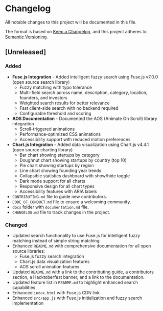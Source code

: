# Changelog

All notable changes to this project will be documented in this file.

The format is based on [Keep a Changelog](https://keepachangelog.com/en/1.0.0/),
and this project adheres to [Semantic Versioning](https://semver.org/spec/v2.0.0.html).

## [Unreleased]

### Added

- **Fuse.js Integration** - Added intelligent fuzzy search using Fuse.js v7.0.0 (open source search library)
  - Fuzzy matching with typo tolerance
  - Multi-field search across name, description, category, location, founders, and investors
  - Weighted search results for better relevance
  - Fast client-side search with no backend required
  - Configurable threshold and scoring
- **AOS Documentation** - Documented the AOS (Animate On Scroll) library integration
  - Scroll-triggered animations
  - Performance-optimized CSS animations
  - Accessibility support with reduced motion preferences
- **Chart.js Integration** - Added data visualization using Chart.js v4.4.1 (open source charting library)
  - Bar chart showing startups by category
  - Doughnut chart showing startups by country (top 10)
  - Pie chart showing startups by region
  - Line chart showing founding year trends
  - Collapsible statistics dashboard with show/hide toggle
  - Dark mode support for all charts
  - Responsive design for all chart types
  - Accessibility features with ARIA labels
- `CONTRIBUTING.md` file to guide new contributors.
- `CODE_OF_CONDUCT.md` file to ensure a welcoming community.
- `docs` folder with `documentation.md` file.
- `CHANGELOG.md` file to track changes in the project.

### Changed

- Updated search functionality to use Fuse.js for intelligent fuzzy matching instead of simple string matching
- Enhanced `README.md` with comprehensive documentation for all open source libraries:
  - Fuse.js fuzzy search integration
  - Chart.js data visualization features
  - AOS scroll animation features
- Updated `README.md` with a link to the contributing guide, a contributors section, a Hacktoberfest banner, and a link to the documentation.
- Updated feature list in `README.md` to highlight enhanced search capabilities
- Enhanced `index.html` with Fuse.js CDN link
- Enhanced `src/app.js` with Fuse.js initialization and fuzzy search implementation
